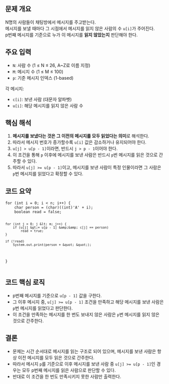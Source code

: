 <h2 id="문제-개요">문제 개요</h2>
<p>N명의 사람들이 채팅방에서 메시지를 주고받는다.<br />메시지를 보낼 때마다 그 시점에서 메시지를 읽지 않은 사람의 수 <code>u[i]</code>가 주어진다.<br />p번째 메시지를 기준으로 누가 이 메시지를 <strong>읽지 않았는지</strong> 판단해야 한다.</p>
<h2 id="주요-입력">주요 입력</h2>
<ul>
<li><code>N</code>: 사람 수 (1 ≤ N ≤ 26, A~Z로 이름 지정)</li>
<li><code>M</code>: 메시지 수 (1 ≤ M ≤ 100)</li>
<li><code>p</code>: 기준 메시지 인덱스 (1-based)</li>
</ul>
<p>각 메시지:</p>
<ul>
<li><code>c[i]</code>: 보낸 사람 (대문자 알파벳)</li>
<li><code>u[i]</code>: 해당 메시지를 읽지 않은 사람 수</li>
</ul>
<h2 id="핵심-해석">핵심 해석</h2>
<ol>
<li><strong>메시지를 보냈다는 것은 그 이전의 메시지를 모두 읽었다는 의미</strong>로 해석한다.</li>
<li>따라서 메시지 번호가 증가할수록 <code>u[i]</code> 값은 감소하거나 유지되어야 한다.</li>
<li><code>u[j] &gt; u[p - 1]</code>이라면, 반드시 <code>j &gt; p - 1</code>이어야 한다.</li>
<li>이 조건을 통해 <code>p</code> 이후에 메시지를 보낸 사람은 반드시 <code>p</code>번 메시지를 읽은 것으로 간주할 수 있다.</li>
<li>따라서 <code>u[j] &gt;= u[p - 1]</code>이고, 메시지를 보낸 사람이 특정 인물이라면 그 사람은 <code>p</code>번 메시지를 읽었다고 확정할 수 있다.</li>
</ol>
<h2 id="코드-요약">코드 요약</h2>
<pre><code class="language-java">for (int i = 0; i &lt; n; i++) {
    char person = (char)((int)'A' + i);
    boolean read = false;

    for (int j = 0; j &lt; m; j++) {
        if (u[j] &gt;= u[p - 1] &amp;&amp; c[j] == person)
            read = true;
    }

    if (!read)
        System.out.print(person + &quot; &quot;);
}</code></pre>
<h2 id="코드-핵심-로직">코드 핵심 로직</h2>
<ul>
<li>p번째 메시지를 기준으로 <code>u[p - 1]</code> 값을 구한다.</li>
<li>그 이후 메시지 중, <code>u[j] &gt;= u[p - 1]</code> 조건을 만족하고 해당 메시지를 보낸 사람은 <code>p</code>번 메시지를 읽었다고 판단한다.</li>
<li>이 조건을 만족하는 메시지를 한 번도 보내지 않은 사람은 <code>p</code>번 메시지를 읽지 않은 것으로 간주한다.</li>
</ul>
<h2 id="결론">결론</h2>
<ul>
<li>문제는 시간 순서대로 메시지를 읽는 구조로 되어 있으며, 메시지를 보낸 사람은 항상 이전 메시지를 모두 읽은 것으로 간주한다.</li>
<li>따라서 메시지 <code>p</code>를 기준으로 이후 메시지를 보낸 사람 중 <code>u[j] &gt;= u[p - 1]</code>인 경우는 모두 p번째 메시지를 읽은 사람으로 판단할 수 있다.</li>
<li>반대로 이 조건을 한 번도 만족시키지 못한 사람만 출력한다.</li>
</ul>